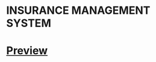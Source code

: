 # INSURANCE MANAGEMENT SYSTEM
 
# [Preview](https://jahid6597.github.io/DatabaseProject/DBMS%20LAB%20PROJECT/INSURANCE%20MANAGEMENT%20SYSTEM)
